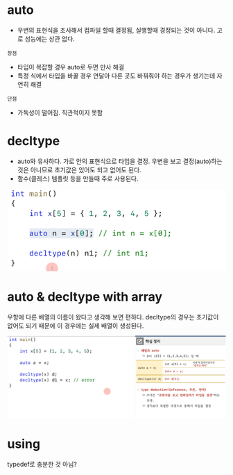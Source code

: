
# auto

- 우변의 표현식을 조사해서 컴파일 할때 결정됨, 실행할때 경정되는 것이 아니다. 고로 성능에는 상관 없다.

`장점`

- 타입이 복잡할 경우 auto로 두면 만사 해결
- 특정 식에서 타입을 바꿀 경우 연달아 다른 곳도 바꿔줘야 하는 경우가 생기는데 자연히 해결

`단점`

- 가독성이 떨어짐. 직관적이지 못함


# decltype

- auto와 유사하다. 가로 안의 표현식으로 타입을 결정. 우변을 보고 결정(auto)하는 것은 아니므로 초기값은 있어도 되고 없어도 된다. 
- 함수(클레스) 템플릿 등을 만들때 주로 사용된다.

![](../../image/2022-10-26-22-23-49.png)

# auto & decltype with array

우항에 다른 배열의 이름이 왔다고 생각해 보면 편하다. decltype의 경우는 초기값이 없어도 되기 때문에 이 경우에는 실제 배열이 생성된다.

![](../../image/2022-10-26-22-31-11.png)

# using

typedef로 충분한 것 아님?